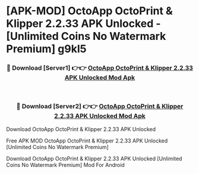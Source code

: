 # [APK-MOD] OctoApp  OctoPrint & Klipper 2.2.33 APK Unlocked - [Unlimited Coins No Watermark Premium] g9kl5



<div align="center">
<h3>🔴 Download [Server1] 👉👉 <a href="https://momento.my/?title=OctoApp__OctoPrint_&_Klipper_2.2.33_APK_Unlocked">OctoApp  OctoPrint & Klipper 2.2.33 APK Unlocked Mod Apk</a></h3><br>

<h3>🔴 Download [Server2] 👉👉 <a href="https://momento.my/?title=OctoApp__OctoPrint_&_Klipper_2.2.33_APK_Unlocked">OctoApp  OctoPrint & Klipper 2.2.33 APK Unlocked Mod Apk</a></h3>
</div>



Download OctoApp  OctoPrint & Klipper 2.2.33 APK Unlocked 

Free APK MOD OctoApp  OctoPrint & Klipper 2.2.33 APK Unlocked [Unlimited Coins No Watermark Premium]

Download OctoApp  OctoPrint & Klipper 2.2.33 APK Unlocked [Unlimited Coins No Watermark Premium] Mod For Android
